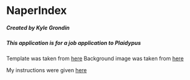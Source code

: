 # NaperIndex
##### Created by Kyle Grondin
##### This application is for a job application to Plaidypus

Template was taken from [here](https://startbootstrap.com/template-overviews/agency/)
Background image was taken from [here](http://cgarchitecturalphotography.com/fall-color-views-moser-tower-millennium-carillon-naperville-riverwalk/) 

My instructions were given [here](https://jira.seraphdevelopment.com/stash/projects/PCC/repos/yelp-app-php/browse)